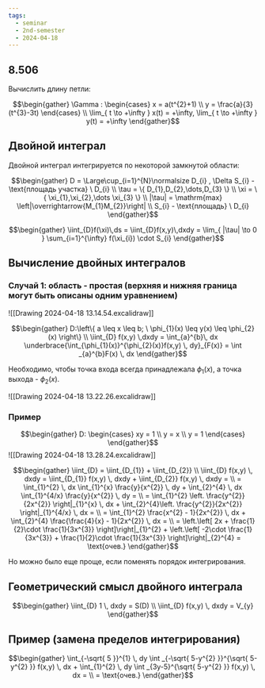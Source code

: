 ```yaml
---
tags:
  - seminar
  - 2nd-semester
  - 2024-04-18
---
```


## 8.506

Вычислить длину петли:

 $$\begin{gather}
\Gamma : \begin{cases}
x = a(t^{2}+1) \\
y = \frac{a}{3}(t^{3}-3t)
\end{cases} \\
\lim_{ t \to +\infty } x(t) = +\infty, \lim_{ t \to +\infty } y(t) = +\infty
\end{gather}$$

## Двойной интеграл

Двойной интеграл интегрируется по некоторой замкнутой области:

$$\begin{gather}
D = \Large\cup_{i=1}^{N}\normalsize D_{i} , \Delta S_{i} - \text{площадь участка} \ D_{i} \\
\tau = \{ D_{1},D_{2},\dots,D_{3} \} \\
\xi = \{ \xi_{1},\xi_{2},\dots \xi_{3} \} \\
|\tau| = \mathrm{max} \left|\overrightarrow{M_{1}M_{2}}\right| \\
S_{i} - \text{площадь} \ D_{i}
\end{gather}$$

$$\begin{gather}
\iint_{D}f(\xi)\,ds = \iint_{D}f(x,y)\,dxdy = \lim_{ |\tau| \to 0 } \sum_{i=1}^{\infty} f(\xi_{i}) \cdot S_{i}
\end{gather}$$

## Вычисление двойных интегралов

### Случай 1: область - простая (верхняя и нижняя граница могут быть описаны одним уравнением)

![[Drawing 2024-04-18 13.14.54.excalidraw]]

$$\begin{gather}
D:\left\{ a \leq x \leq b; \ \phi_{1}(x) \leq y(x) \leq \phi_{2}(x) \right\} \\
\iint_{D} f(x,y) \,dxdy = \int_{a}^{b}\, dx \underbrace{\int_{\phi_{1}(x)}^{\phi_{2}(x)}f(x,y) \, dy}_{F(x)} = \int _{a}^{b}F(x) \, dx 
\end{gather}$$

Необходимо, чтобы точка входа всегда принадлежала $\phi_{1}(x)$, а точка выхода - $\phi_{2}(x)$.

![[Drawing 2024-04-18 13.22.26.excalidraw]]

### Пример

$$\begin{gather}
D: \begin{cases}
xy = 1 \\
y = x \\
y = 1
\end{cases}
\end{gather}$$
![[Drawing 2024-04-18 13.28.24.excalidraw]]

$$\begin{gather}
\iint_{D} = \iint_{D_{1}} + \iint_{D_{2}} \\
\iint_{D} f(x,y) \, dxdy = \iint_{D_{1}} f(x,y) \, dxdy + \iint_{D_{2}} f(x,y) \, dxdy = \\
= \int_{1}^{2}  \, dx \int_{1}^{x} \frac{y}{x^{2}} \, dy + \int_{2}^{4} \, dx \int_{1}^{4/x} \frac{y}{x^{2}} \, dy = \\
= \int_{1}^{2} \left. \frac{y^{2}}{2x^{2}} \right|_{1}^{x} \, dx  + \int_{2}^{4}\left. \frac{y^{2}}{2x^{2}} \right|_{1}^{4/x} \, dx = \\
= \int_{1}^{2} \frac{x^{2} - 1}{2x^{2}} \, dx  + \int_{2}^{4} \frac{\frac{4}{x} - 1}{2x^{2}} \, dx = \\
= \left.\left[ 2x + \frac{1}{2}\cdot \frac{1}{3x^{3}}  \right]\right|_{1}^{2} + \left.\left[ -2\cdot \frac{1}{3x^{3}} + \frac{1}{2}\cdot \frac{1}{3x^{3}} \right]\right|_{2}^{4} = \text{очев.}
\end{gather}$$

Но можно было еще проще, если поменять порядок интегрирования.

## Геометрический смысл двойного интеграла

$$\begin{gather}
\iint_{D} 1 \, dxdy = S(D) \\
\iint_{D} f(x,y) \, dxdy = V_{y}
\end{gather}$$

## Пример (замена пределов интегрирования)

$$\begin{gather}
\int_{-\sqrt{ 5 }}^{1} \, dy \int _{-\sqrt{ 5-y^{2} }}^{\sqrt{ 5-y^{2} }} f(x,y) \, dx + \int_{1}^{2}  \, dy \int _{3y-5}^{\sqrt{ 5-y^{2} }} f(x,y) \, dx  = \\
= \text{очев.}
\end{gather}$$
